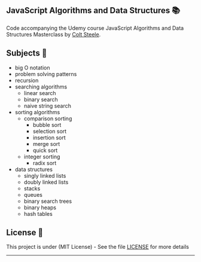 ## JavaScript Algorithms and Data Structures 📚

Code accompanying the Udemy course JavaScript Algorithms and Data Structures Masterclass by [Colt Steele](https://www.linkedin.com/in/coltsteele/).

## Subjects 📓

- big O notation
- problem solving patterns
- recursion
- searching algorithms
  - linear search
  - binary search
  - naive string search
- sorting algorithms
  - comparison sorting
    - bubble sort
    - selection sort
    - insertion sort
    - merge sort
    - quick sort
  - integer sorting
    - radix sort
- data structures
  - singly linked lists
  - doubly linked lists
  - stacks
  - queues
  - binary search trees
  - binary heaps
  - hash tables

## License 📄

This project is under (MIT License) - See the file [LICENSE](LICENSE) for more details

---
